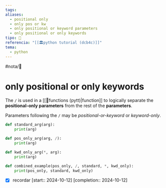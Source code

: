 ```yaml
---
tags: 
aliases:
  - positional only
  - only pos or kw
  - only positional or keyword parameters
  - only positional or only keywords
tipo: 📑
referencia: "[[🏛️python tutorial (dcb4c)]]"
tema:
  - python
---
```


#nota/📑

# only positional or only keywords

The `/` is used in a  [[📑functions (pytt)|function]] to logically separate the __positional-only parameters__ from the rest of the __parameters__.

Parameters following the `/` may be _positional-or-keyword_ or _keyword-only_.

```python
def standard_arg(arg):
    print(arg)

def pos_only_arg(arg, /):
    print(arg)

def kwd_only_arg(*, arg):
    print(arg)

def combined_example(pos_only, /, standard, *, kwd_only):
    print(pos_only, standard, kwd_only)
```



- [x] recordar  [start:: 2024-10-12]  [completion:: 2024-10-12]